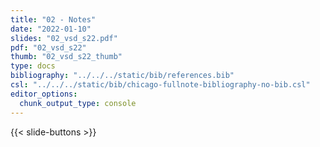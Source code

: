 ```yaml
---
title: "02 - Notes"
date: "2022-01-10"  
slides: "02_vsd_s22.pdf"  
pdf: "02_vsd_s22"
thumb: "02_vsd_s22_thumb"
type: docs
bibliography: "../../../static/bib/references.bib"
csl: "../../../static/bib/chicago-fullnote-bibliography-no-bib.csl"
editor_options: 
  chunk_output_type: console
---
```


{{< slide-buttons >}}
